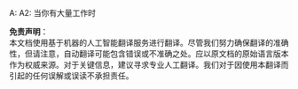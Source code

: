 A: A2: 当你有大量工作时

**免责声明**：  
本文档使用基于机器的人工智能翻译服务进行翻译。尽管我们努力确保翻译的准确性，但请注意，自动翻译可能包含错误或不准确之处。应以原文档的原始语言版本作为权威来源。对于关键信息，建议寻求专业人工翻译。我们对于因使用本翻译而引起的任何误解或误读不承担责任。